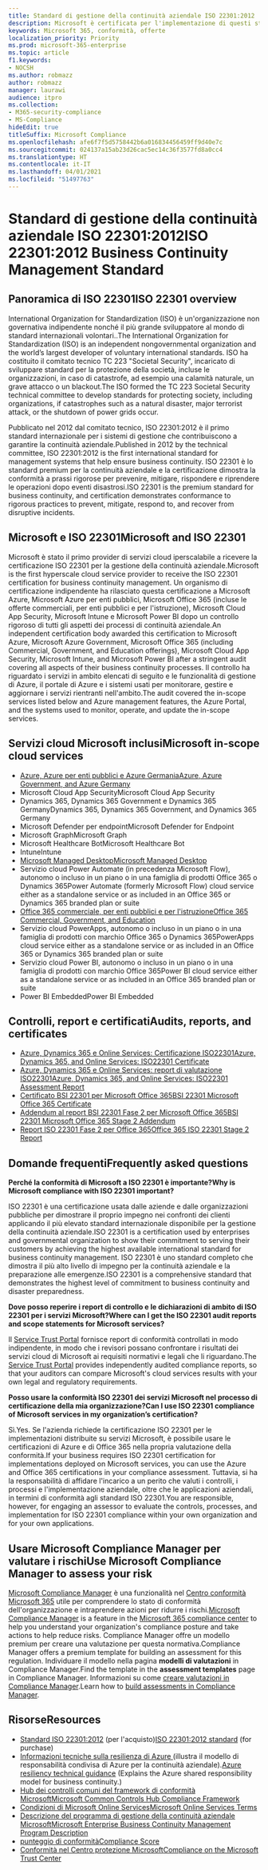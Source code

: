 ```yaml
---
title: Standard di gestione della continuità aziendale ISO 22301:2012
description: Microsoft è certificata per l'implementazione di questi standard di gestione della continuità aziendale.
keywords: Microsoft 365, conformità, offerte
localization_priority: Priority
ms.prod: microsoft-365-enterprise
ms.topic: article
f1.keywords:
- NOCSH
ms.author: robmazz
author: robmazz
manager: laurawi
audience: itpro
ms.collection:
- M365-security-compliance
- MS-Compliance
hideEdit: true
titleSuffix: Microsoft Compliance
ms.openlocfilehash: afe6f7f5d5758442b6a016834456459ff9d40e7c
ms.sourcegitcommit: 024137a15ab23d26cac5ec14c36f3577fd8a0cc4
ms.translationtype: HT
ms.contentlocale: it-IT
ms.lasthandoff: 04/01/2021
ms.locfileid: "51497763"
---
```

# <a name="iso-223012012-business-continuity-management-standard"></a><span data-ttu-id="e955a-104">Standard di gestione della continuità aziendale ISO 22301:2012</span><span class="sxs-lookup"><span data-stu-id="e955a-104">ISO 22301:2012 Business Continuity Management Standard</span></span>

## <a name="iso-22301-overview"></a><span data-ttu-id="e955a-105">Panoramica di ISO 22301</span><span class="sxs-lookup"><span data-stu-id="e955a-105">ISO 22301 overview</span></span>

<span data-ttu-id="e955a-106">International Organization for Standardization (ISO) è un'organizzazione non governativa indipendente nonché il più grande sviluppatore al mondo di standard internazionali volontari..</span><span class="sxs-lookup"><span data-stu-id="e955a-106">The International Organization for Standardization (ISO) is an independent nongovernmental organization and the world’s largest developer of voluntary international standards.</span></span> <span data-ttu-id="e955a-107">ISO ha costituito il comitato tecnico TC 223 "Societal Security", incaricato di sviluppare standard per la protezione della società, incluse le organizzazioni, in caso di catastrofe, ad esempio una calamità naturale, un grave attacco o un blackout.</span><span class="sxs-lookup"><span data-stu-id="e955a-107">The ISO formed the TC 223 Societal Security technical committee to develop standards for protecting society, including organizations, if catastrophes such as a natural disaster, major terrorist attack, or the shutdown of power grids occur.</span></span>

<span data-ttu-id="e955a-108">Pubblicato nel 2012 dal comitato tecnico, ISO 22301:2012 è il primo standard internazionale per i sistemi di gestione che contribuiscono a garantire la continuità aziendale.</span><span class="sxs-lookup"><span data-stu-id="e955a-108">Published in 2012 by the technical committee, ISO 22301:2012 is the first international standard for management systems that help ensure business continuity.</span></span> <span data-ttu-id="e955a-109">ISO 22301 è lo standard premium per la continuità aziendale e la certificazione dimostra la conformità a prassi rigorose per prevenire, mitigare, rispondere e riprendere le operazioni dopo eventi disastrosi.</span><span class="sxs-lookup"><span data-stu-id="e955a-109">ISO 22301 is the premium standard for business continuity, and certification demonstrates conformance to rigorous practices to prevent, mitigate, respond to, and recover from disruptive incidents.</span></span>

## <a name="microsoft-and-iso-22301"></a><span data-ttu-id="e955a-110">Microsoft e ISO 22301</span><span class="sxs-lookup"><span data-stu-id="e955a-110">Microsoft and ISO 22301</span></span>

<span data-ttu-id="e955a-111">Microsoft è stato il primo provider di servizi cloud iperscalabile a ricevere la certificazione ISO 22301 per la gestione della continuità aziendale.</span><span class="sxs-lookup"><span data-stu-id="e955a-111">Microsoft is the first hyperscale cloud service provider to receive the ISO 22301 certification for business continuity management.</span></span> <span data-ttu-id="e955a-112">Un organismo di certificazione indipendente ha rilasciato questa certificazione a Microsoft Azure, Microsoft Azure per enti pubblici, Microsoft Office 365 (incluse le offerte commerciali, per enti pubblici e per l'istruzione), Microsoft Cloud App Security, Microsoft Intune e Microsoft Power BI dopo un controllo rigoroso di tutti gli aspetti dei processi di continuità aziendale.</span><span class="sxs-lookup"><span data-stu-id="e955a-112">An independent certification body awarded this certification to Microsoft Azure, Microsoft Azure Government, Microsoft Office 365 (including Commercial, Government, and Education offerings), Microsoft Cloud App Security, Microsoft Intune, and Microsoft Power BI after a stringent audit covering all aspects of their business continuity processes.</span></span> <span data-ttu-id="e955a-113">Il controllo ha riguardato i servizi in ambito elencati di seguito e le funzionalità di gestione di Azure, il portale di Azure e i sistemi usati per monitorare, gestire e aggiornare i servizi rientranti nell'ambito.</span><span class="sxs-lookup"><span data-stu-id="e955a-113">The audit covered the in-scope services listed below and Azure management features, the Azure Portal, and the systems used to monitor, operate, and update the in-scope services.</span></span>

## <a name="microsoft-in-scope-cloud-services"></a><span data-ttu-id="e955a-114">Servizi cloud Microsoft inclusi</span><span class="sxs-lookup"><span data-stu-id="e955a-114">Microsoft in-scope cloud services</span></span>

- [<span data-ttu-id="e955a-115">Azure, Azure per enti pubblici e Azure Germania</span><span class="sxs-lookup"><span data-stu-id="e955a-115">Azure, Azure Government, and Azure Germany</span></span>](https://aka.ms/AzureCompliance)
- <span data-ttu-id="e955a-116">Microsoft Cloud App Security</span><span class="sxs-lookup"><span data-stu-id="e955a-116">Microsoft Cloud App Security</span></span>
- <span data-ttu-id="e955a-117">Dynamics 365, Dynamics 365 Government e Dynamics 365 Germany</span><span class="sxs-lookup"><span data-stu-id="e955a-117">Dynamics 365, Dynamics 365 Government, and Dynamics 365 Germany</span></span>
- <span data-ttu-id="e955a-118">Microsoft Defender per endpoint</span><span class="sxs-lookup"><span data-stu-id="e955a-118">Microsoft Defender for Endpoint</span></span>
- <span data-ttu-id="e955a-119">Microsoft Graph</span><span class="sxs-lookup"><span data-stu-id="e955a-119">Microsoft Graph</span></span>
- <span data-ttu-id="e955a-120">Microsoft Healthcare Bot</span><span class="sxs-lookup"><span data-stu-id="e955a-120">Microsoft Healthcare Bot</span></span>
- <span data-ttu-id="e955a-121">Intune</span><span class="sxs-lookup"><span data-stu-id="e955a-121">Intune</span></span>
- [<span data-ttu-id="e955a-122">Microsoft Managed Desktop</span><span class="sxs-lookup"><span data-stu-id="e955a-122">Microsoft Managed Desktop</span></span>](/microsoft-365/managed-desktop/intro/compliance)
- <span data-ttu-id="e955a-123">Servizio cloud Power Automate (in precedenza Microsoft Flow), autonomo o incluso in un piano o in una famiglia di prodotti Office 365 o Dynamics 365</span><span class="sxs-lookup"><span data-stu-id="e955a-123">Power Automate (formerly Microsoft Flow) cloud service either as a standalone service or as included in an Office 365 or Dynamics 365 branded plan or suite</span></span>
- [<span data-ttu-id="e955a-124">Office 365 commerciale, per enti pubblici e per l'istruzione</span><span class="sxs-lookup"><span data-stu-id="e955a-124">Office 365 Commercial, Government, and Education</span></span>](https://go.microsoft.com/fwlink/p/?linkid=2077751)
- <span data-ttu-id="e955a-125">Servizio cloud PowerApps, autonomo o incluso in un piano o in una famiglia di prodotti con marchio Office 365 o Dynamics 365</span><span class="sxs-lookup"><span data-stu-id="e955a-125">PowerApps cloud service either as a standalone service or as included in an Office 365 or Dynamics 365 branded plan or suite</span></span>
- <span data-ttu-id="e955a-126">Servizio cloud Power BI, autonomo o incluso in un piano o in una famiglia di prodotti con marchio Office 365</span><span class="sxs-lookup"><span data-stu-id="e955a-126">Power BI cloud service either as a standalone service or as included in an Office 365 branded plan or suite</span></span>
- <span data-ttu-id="e955a-127">Power BI Embedded</span><span class="sxs-lookup"><span data-stu-id="e955a-127">Power BI Embedded</span></span>

## <a name="audits-reports-and-certificates"></a><span data-ttu-id="e955a-128">Controlli, report e certificati</span><span class="sxs-lookup"><span data-stu-id="e955a-128">Audits, reports, and certificates</span></span>

- [<span data-ttu-id="e955a-129">Azure, Dynamics 365 e Online Services: Certificazione ISO22301</span><span class="sxs-lookup"><span data-stu-id="e955a-129">Azure, Dynamics 365, and Online Services: ISO22301 Certificate</span></span>](https://aka.ms/azureiso22301cert)
- [<span data-ttu-id="e955a-130">Azure, Dynamics 365 e Online Services: report di valutazione ISO22301</span><span class="sxs-lookup"><span data-stu-id="e955a-130">Azure, Dynamics 365, and Online Services: ISO22301 Assessment Report</span></span>](https://aka.ms/azureiso22301report)
- [<span data-ttu-id="e955a-131">Certificato BSI 22301 per Microsoft Office 365</span><span class="sxs-lookup"><span data-stu-id="e955a-131">BSI 22301 Microsoft Office 365 Certificate</span></span>](https://go.microsoft.com/fwlink/p/?linkid=2092109)
- [<span data-ttu-id="e955a-132">Addendum al report BSI 22301 Fase 2 per Microsoft Office 365</span><span class="sxs-lookup"><span data-stu-id="e955a-132">BSI 22301 Microsoft Office 365 Stage 2 Addendum</span></span>](https://go.microsoft.com/fwlink/p/?linkid=2092209)
- [<span data-ttu-id="e955a-133">Report ISO 22301 Fase 2 per Office 365</span><span class="sxs-lookup"><span data-stu-id="e955a-133">Office 365 ISO 22301 Stage 2 Report</span></span>](https://go.microsoft.com/fwlink/p/?linkid=2092211)

## <a name="frequently-asked-questions"></a><span data-ttu-id="e955a-134">Domande frequenti</span><span class="sxs-lookup"><span data-stu-id="e955a-134">Frequently asked questions</span></span>

<span data-ttu-id="e955a-135">**Perché la conformità di Microsoft a ISO 22301 è importante?**</span><span class="sxs-lookup"><span data-stu-id="e955a-135">**Why is Microsoft compliance with ISO 22301 important?**</span></span>

<span data-ttu-id="e955a-136">ISO 22301 è una certificazione usata dalle aziende e dalle organizzazioni pubbliche per dimostrare il proprio impegno nei confronti dei clienti applicando il più elevato standard internazionale disponibile per la gestione della continuità aziendale.</span><span class="sxs-lookup"><span data-stu-id="e955a-136">ISO 22301 is a certification used by enterprises and governmental organization to show their commitment to serving their customers by achieving the highest available international standard for business continuity management.</span></span> <span data-ttu-id="e955a-137">ISO 22301 è uno standard completo che dimostra il più alto livello di impegno per la continuità aziendale e la preparazione alle emergenze.</span><span class="sxs-lookup"><span data-stu-id="e955a-137">ISO 22301 is a comprehensive standard that demonstrates the highest level of commitment to business continuity and disaster preparedness.</span></span>

<span data-ttu-id="e955a-138">**Dove posso reperire i report di controllo e le dichiarazioni di ambito di ISO 22301 per i servizi Microsoft?**</span><span class="sxs-lookup"><span data-stu-id="e955a-138">**Where can I get the ISO 22301 audit reports and scope statements for Microsoft services?**</span></span>

<span data-ttu-id="e955a-139">Il [Service Trust Portal](https://aka.ms/stphelp) fornisce report di conformità controllati in modo indipendente, in modo che i revisori possano confrontare i risultati dei servizi cloud di Microsoft ai requisiti normativi e legali che li riguardano.</span><span class="sxs-lookup"><span data-stu-id="e955a-139">The [Service Trust Portal](https://aka.ms/stphelp) provides independently audited compliance reports, so that your auditors can compare Microsoft's cloud services results with your own legal and regulatory requirements.</span></span>

<span data-ttu-id="e955a-140">**Posso usare la conformità ISO 22301 dei servizi Microsoft nel processo di certificazione della mia organizzazione?**</span><span class="sxs-lookup"><span data-stu-id="e955a-140">**Can I use ISO 22301 compliance of Microsoft services in my organization’s certification?**</span></span>

<span data-ttu-id="e955a-141">Sì.</span><span class="sxs-lookup"><span data-stu-id="e955a-141">Yes.</span></span> <span data-ttu-id="e955a-142">Se l'azienda richiede la certificazione ISO 22301 per le implementazioni distribuite su servizi Microsoft, è possibile usare le certificazioni di Azure e di Office 365 nella propria valutazione della conformità.</span><span class="sxs-lookup"><span data-stu-id="e955a-142">If your business requires ISO 22301 certification for implementations deployed on Microsoft services, you can use the Azure and Office 365 certifications in your compliance assessment.</span></span> <span data-ttu-id="e955a-143">Tuttavia, si ha la responsabilità di affidare l'incarico a un perito che valuti i controlli, i processi e l'implementazione aziendale, oltre che le applicazioni aziendali, in termini di conformità agli standard ISO 22301.</span><span class="sxs-lookup"><span data-stu-id="e955a-143">You are responsible, however, for engaging an assessor to evaluate the controls, processes, and implementation for ISO 22301 compliance within your own organization and for your own applications.</span></span>

## <a name="use-microsoft-compliance-manager-to-assess-your-risk"></a><span data-ttu-id="e955a-144">Usare Microsoft Compliance Manager per valutare i rischi</span><span class="sxs-lookup"><span data-stu-id="e955a-144">Use Microsoft Compliance Manager to assess your risk</span></span>

<span data-ttu-id="e955a-145">[Microsoft Compliance Manager](/microsoft-365/compliance/compliance-manager) è una funzionalità nel [Centro conformità Microsoft 365](/microsoft-365/compliance/microsoft-365-compliance-center) utile per comprendere lo stato di conformità dell'organizzazione e intraprendere azioni per ridurre i rischi.</span><span class="sxs-lookup"><span data-stu-id="e955a-145">[Microsoft Compliance Manager](/microsoft-365/compliance/compliance-manager) is a feature in the [Microsoft 365 compliance center](/microsoft-365/compliance/microsoft-365-compliance-center) to help you understand your organization's compliance posture and take actions to help reduce risks.</span></span> <span data-ttu-id="e955a-146">Compliance Manager offre un modello premium per creare una valutazione per questa normativa.</span><span class="sxs-lookup"><span data-stu-id="e955a-146">Compliance Manager offers a premium template for building an assessment for this regulation.</span></span> <span data-ttu-id="e955a-147">Individuare il modello nella pagina **modelli di valutazioni** in Compliance Manager.</span><span class="sxs-lookup"><span data-stu-id="e955a-147">Find the template in the **assessment templates** page in Compliance Manager.</span></span> <span data-ttu-id="e955a-148">Informazioni su come [creare valutazioni in Compliance Manager](/microsoft-365/compliance/compliance-manager-assessments).</span><span class="sxs-lookup"><span data-stu-id="e955a-148">Learn how to [build assessments in Compliance Manager](/microsoft-365/compliance/compliance-manager-assessments).</span></span>

## <a name="resources"></a><span data-ttu-id="e955a-149">Risorse</span><span class="sxs-lookup"><span data-stu-id="e955a-149">Resources</span></span>

- <span data-ttu-id="e955a-150">[Standard ISO 22301:2012](https://www.iso.org/iso/home/store/catalogue_tc/catalogue_detail.htm?csnumber=50038) (per l'acquisto)</span><span class="sxs-lookup"><span data-stu-id="e955a-150">[ISO 22301:2012 standard](https://www.iso.org/iso/home/store/catalogue_tc/catalogue_detail.htm?csnumber=50038) (for purchase)</span></span>
- <span data-ttu-id="e955a-151">[Informazioni tecniche sulla resilienza di Azure ](/azure/architecture/framework/resiliency/overview) (illustra il modello di responsabilità condivisa di Azure per la continuità aziendale).</span><span class="sxs-lookup"><span data-stu-id="e955a-151">[Azure resiliency technical guidance](/azure/architecture/framework/resiliency/overview) (Explains the Azure shared responsibility model for business continuity.)</span></span>
- [<span data-ttu-id="e955a-152">Hub dei controlli comuni del framework di conformità Microsoft</span><span class="sxs-lookup"><span data-stu-id="e955a-152">Microsoft Common Controls Hub Compliance Framework</span></span>](https://www.microsoft.com/trustcenter/common-controls-hub)
- [<span data-ttu-id="e955a-153">Condizioni di Microsoft Online Services</span><span class="sxs-lookup"><span data-stu-id="e955a-153">Microsoft Online Services Terms</span></span>](https://aka.ms/Online-Services-Terms)
- [<span data-ttu-id="e955a-154">Descrizione del programma di gestione della continuità aziendale Microsoft</span><span class="sxs-lookup"><span data-stu-id="e955a-154">Microsoft Enterprise Business Continuity Management Program Description</span></span>](https://go.microsoft.com/fwlink/p/?linkid=2092212)
- [<span data-ttu-id="e955a-155">punteggio di conformità</span><span class="sxs-lookup"><span data-stu-id="e955a-155">Compliance Score</span></span>](/microsoft-365/compliance/compliance-manager)
- [<span data-ttu-id="e955a-156">Conformità nel Centro protezione Microsoft</span><span class="sxs-lookup"><span data-stu-id="e955a-156">Compliance on the Microsoft Trust Center</span></span>](https://www.microsoft.com/trust-center/compliance/compliance-overview)
